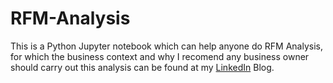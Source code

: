 # RFM-Analysis
This is a Python Jupyter notebook which can help anyone do RFM Analysis, for which the business context 
and why I recomend any business owner should carry out this analysis can be found at my [LinkedIn](https://linkedin.com/in/tejaspancholi) Blog.

